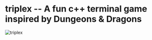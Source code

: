 # triplex -- A fun c++ terminal game inspired by Dungeons & Dragons

![triplex](https://user-images.githubusercontent.com/3223329/150100290-eb19715a-ef35-4e7d-8d3c-d17c3b60214d.jpg)

